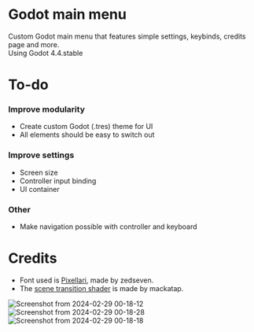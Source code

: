 # Godot main menu
Custom Godot main menu that features simple settings, keybinds, credits page and more.  
Using Godot 4.4.stable

# To-do
### Improve modularity
- Create custom Godot (.tres) theme for UI
- All elements should be easy to switch out

### Improve settings
- Screen size
- Controller input binding
- UI container

### Other
- Make navigation possible with controller and keyboard


# Credits
- Font used is [Pixellari](https://github.com/zedseven/Pixellari), made by zedseven.
- The [scene transition shader](https://godotshaders.com/shader/diamond-based-screen-transition/) is made by mackatap.

![Screenshot from 2024-02-29 00-18-12](https://github.com/tossudev/godot-main-menu/assets/122676864/53515313-fcfe-4a4f-bb92-be758ee3aab3)
![Screenshot from 2024-02-29 00-18-28](https://github.com/tossudev/godot-main-menu/assets/122676864/d304748f-860e-4380-9087-27373f70e68d)
![Screenshot from 2024-02-29 00-18-18](https://github.com/tossudev/godot-main-menu/assets/122676864/db4f1965-5a66-4f15-bb93-c28bbbd7b4f6)
